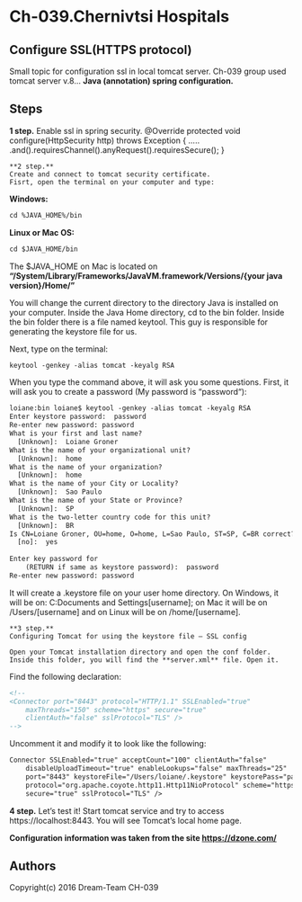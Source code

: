 Ch-039.Chernivtsi Hospitals
=====
Configure SSL(HTTPS protocol)
---
Small topic for configuration ssl in local tomcat server.
Ch-039 group used tomcat server v.8...
**Java (annotation) spring configuration.**

Steps
---

**1 step.**
Enable ssl in spring security.
@Override
	protected void configure(HttpSecurity http) throws Exception {
	.....
	.and().requiresChannel().anyRequest().requiresSecure();
	}
	
	**2 step.**
	Create and connect to tomcat security certificate.
	Fisrt, open the terminal on your computer and type:
**Windows:**
```html
cd %JAVA_HOME%/bin
```

**Linux or Mac OS:**
```html
cd $JAVA_HOME/bin
```
The $JAVA_HOME on Mac is located on **“/System/Library/Frameworks/JavaVM.framework/Versions/{your java version}/Home/”**

You will change the current directory to the directory Java is installed on your computer.
Inside the Java Home directory, cd to the bin folder.
Inside the bin folder there is a file named keytool.
This guy is responsible for generating the keystore file for us.

Next, type on the terminal:
```html
keytool -genkey -alias tomcat -keyalg RSA
```
When you type the command above, it will ask you some questions. First, it will ask you to create a password (My password is “password“):
```html
loiane:bin loiane$ keytool -genkey -alias tomcat -keyalg RSA
Enter keystore password:  password
Re-enter new password: password
What is your first and last name?
  [Unknown]:  Loiane Groner
What is the name of your organizational unit?
  [Unknown]:  home
What is the name of your organization?
  [Unknown]:  home
What is the name of your City or Locality?
  [Unknown]:  Sao Paulo
What is the name of your State or Province?
  [Unknown]:  SP
What is the two-letter country code for this unit?
  [Unknown]:  BR
Is CN=Loiane Groner, OU=home, O=home, L=Sao Paulo, ST=SP, C=BR correct?
  [no]:  yes
 
Enter key password for
    (RETURN if same as keystore password):  password
Re-enter new password: password
```
It will create a .keystore file on your user home directory. On Windows, it will be on: C:Documents and Settings[username]; on Mac it will be on /Users/[username] and on Linux will be on /home/[username].

	**3 step.**
	Configuring Tomcat for using the keystore file – SSL config
	
	Open your Tomcat installation directory and open the conf folder. Inside this folder, you will find the **server.xml** file. Open it.

Find the following declaration:
```html
<!--
<Connector port="8443" protocol="HTTP/1.1" SSLEnabled="true"
    maxThreads="150" scheme="https" secure="true"
    clientAuth="false" sslProtocol="TLS" />
-->
```
Uncomment it and modify it to look like the following:
```html
Connector SSLEnabled="true" acceptCount="100" clientAuth="false"
    disableUploadTimeout="true" enableLookups="false" maxThreads="25"
    port="8443" keystoreFile="/Users/loiane/.keystore" keystorePass="password"
    protocol="org.apache.coyote.http11.Http11NioProtocol" scheme="https"
    secure="true" sslProtocol="TLS" />
 ```
**4 step.**
Let’s test it!
Start tomcat service and try to access https://localhost:8443. You will see Tomcat’s local home page.
	
	
**Сonfiguration information was taken from the site https://dzone.com/**
	
Authors
---
Copyright(c) 2016 Dream-Team CH-039
